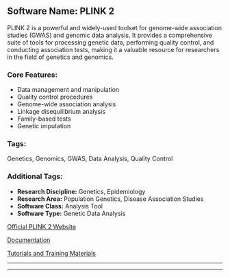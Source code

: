 ## Software Name: PLINK 2

PLINK 2 is a powerful and widely-used toolset for genome-wide association studies (GWAS) and genomic data analysis. It provides a comprehensive suite of tools for processing genetic data, performing quality control, and conducting association tests, making it a valuable resource for researchers in the field of genetics and genomics.

### Core Features:
- Data management and manipulation
- Quality control procedures
- Genome-wide association analysis
- Linkage disequilibrium analysis
- Family-based tests
- Genetic imputation

### Tags:
Genetics, Genomics, GWAS, Data Analysis, Quality Control

### Additional Tags:
- **Research Discipline:** Genetics, Epidemiology
- **Research Area:** Population Genetics, Disease Association Studies
- **Software Class:** Analysis Tool
- **Software Type:** Genetic Data Analysis

[Official PLINK 2 Website](https://www.cog-genomics.org/plink/2.0/)

[Documentation](https://www.cog-genomics.org/plink/2.0/)

[Tutorials and Training Materials](https://www.cog-genomics.org/plink/2.0/)

---
--------------------------------------
